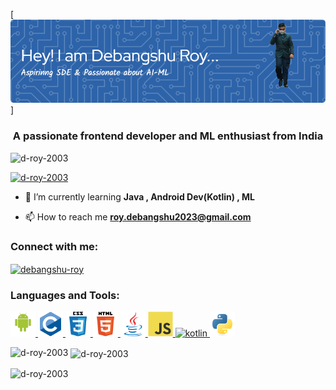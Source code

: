 [![MasterHead](profiles/git_img.png)]
<h3 align="center">A passionate frontend developer and ML enthusiast from India</h3>
<img align="right" alt=""coding" width="400" src="https://images.app.goo.gl/ES3t6DBRBdcaMDFE9">

<p align="left"> <img src="https://komarev.com/ghpvc/?username=d-roy-2003&label=Profile%20views&color=0e75b6&style=flat" alt="d-roy-2003" /> </p>

<p align="left"> <a href="https://github.com/ryo-ma/github-profile-trophy"><img src="https://github-profile-trophy.vercel.app/?username=d-roy-2003" alt="d-roy-2003" /></a> </p>

- 🌱 I’m currently learning **Java , Android Dev(Kotlin) , ML**

- 📫 How to reach me **roy.debangshu2023@gmail.com**

<h3 align="left">Connect with me:</h3>
<p align="left">
<a href="https://linkedin.com/in/debangshu-roy" target="blank"><img align="center" src="https://raw.githubusercontent.com/rahuldkjain/github-profile-readme-generator/master/src/images/icons/Social/linked-in-alt.svg" alt="debangshu-roy" height="30" width="40" /></a>
</p>

<h3 align="left">Languages and Tools:</h3>
<p align="left"> <a href="https://developer.android.com" target="_blank" rel="noreferrer"> <img src="https://raw.githubusercontent.com/devicons/devicon/master/icons/android/android-original-wordmark.svg" alt="android" width="40" height="40"/> </a> <a href="https://www.cprogramming.com/" target="_blank" rel="noreferrer"> <img src="https://raw.githubusercontent.com/devicons/devicon/master/icons/c/c-original.svg" alt="c" width="40" height="40"/> </a> <a href="https://www.w3schools.com/css/" target="_blank" rel="noreferrer"> <img src="https://raw.githubusercontent.com/devicons/devicon/master/icons/css3/css3-original-wordmark.svg" alt="css3" width="40" height="40"/> </a> <a href="https://www.w3.org/html/" target="_blank" rel="noreferrer"> <img src="https://raw.githubusercontent.com/devicons/devicon/master/icons/html5/html5-original-wordmark.svg" alt="html5" width="40" height="40"/> </a> <a href="https://www.java.com" target="_blank" rel="noreferrer"> <img src="https://raw.githubusercontent.com/devicons/devicon/master/icons/java/java-original.svg" alt="java" width="40" height="40"/> </a> <a href="https://developer.mozilla.org/en-US/docs/Web/JavaScript" target="_blank" rel="noreferrer"> <img src="https://raw.githubusercontent.com/devicons/devicon/master/icons/javascript/javascript-original.svg" alt="javascript" width="40" height="40"/> </a> <a href="https://kotlinlang.org" target="_blank" rel="noreferrer"> <img src="https://www.vectorlogo.zone/logos/kotlinlang/kotlinlang-icon.svg" alt="kotlin" width="40" height="40"/> </a> <a href="https://www.python.org" target="_blank" rel="noreferrer"> <img src="https://raw.githubusercontent.com/devicons/devicon/master/icons/python/python-original.svg" alt="python" width="40" height="40"/> </a> </p>

<p><img align="left" src="https://github-readme-stats.vercel.app/api/top-langs?username=d-roy-2003&show_icons=true&locale=en&layout=compact" alt="d-roy-2003" /></p>

<p>&nbsp;<img align="center" src="https://github-readme-stats.vercel.app/api?username=d-roy-2003&show_icons=true&locale=en" alt="d-roy-2003" /></p>

<p><img align="center" src="https://github-readme-streak-stats.herokuapp.com/?user=d-roy-2003&" alt="d-roy-2003" /></p>
